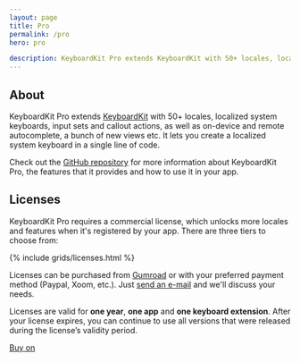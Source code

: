 ```yaml
---
layout: page
title: Pro
permalink: /pro
hero: pro

description: KeyboardKit Pro extends KeyboardKit with 50+ locales, localized system keyboards, on-device and remote autocomplete etc.
---
```



## About

KeyboardKit Pro extends [KeyboardKit](/open-source) with 50+ locales, localized system keyboards, input sets and callout actions, as well as on-device and remote autocomplete, a bunch of new views etc. It lets you create a localized system keyboard in a single line of code.

Check out the [GitHub repository]({{site.github_repo_pro}}) for more information about KeyboardKit Pro, the features that it provides and how to use it in your app.


## Licenses

KeyboardKit Pro requires a commercial license, which unlocks more locales and features when it's registered by your app. There are three tiers to choose from:

{% include grids/licenses.html %}

Licenses can be purchased from [Gumroad]({{site.gumroad}}) or with your preferred payment method (Paypal, Xoom, etc.). Just [send an e-mail](mailto:{{site.email}}?subject=KeyboardKit%20Pro%20License) and we'll discuss your needs.

Licenses are valid for **one year**, **one app** and **one keyboard extension**. After your license expires, you can continue to use all versions that were released during the license’s validity period.

<div class="cta-container">
    <script src="https://gumroad.com/js/gumroad.js"></script>
    <a class="gumroad-button" href="https://danielsaidi.gumroad.com/l/keyboardkit-pro-gold">Buy on</a>
</div>